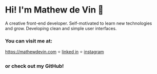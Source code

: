# Hi! I'm Mathew de Vin 👋
A creative front-end developer. Self-motivated to learn new technologies and grow. Developing clean and simple user interfaces.

### You can visit me at:
https://mathewdevin.com ⭐ [linked in](https://www.linkedin.com/in/mathew-de-vin/) ⭐ [instagram](https://www.instagram.com/mathew_dv/)

### or check out my GitHub!
